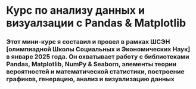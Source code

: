 # Курс по анализу данных и визуалзации с Pandas &amp; Matplotlib

### Этот мини-курс я составил и провел в рамках ШСЭН [олимпиадной Школы Социальных и Экономических Наук] в январе 2025 года. Он охватывает работу с библиотеками Pandas, Matplotlib, NumPy &amp; Seaborn, элементы теории вероятностей и математической статистики, построение графиков, генерацию, анализ и визуализацию данных

